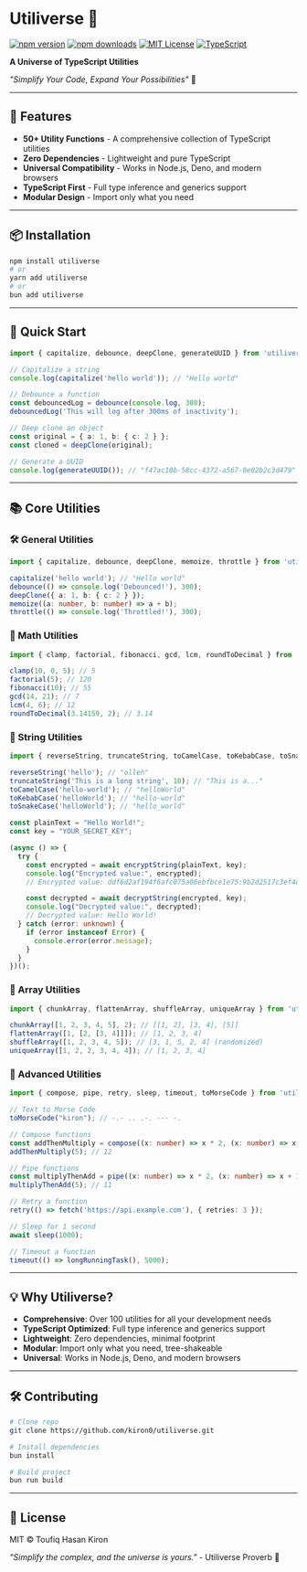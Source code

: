 # Utiliverse 🌌

[![npm version](https://img.shields.io/npm/v/utiliverse.svg?style=flat-square)](https://www.npmjs.com/package/utiliverse)
[![npm downloads](https://img.shields.io/npm/dm/utiliverse.svg?style=flat-square)](https://www.npmjs.com/package/utiliverse)
[![MIT License](https://img.shields.io/badge/license-MIT-blue.svg?style=flat-square)](LICENSE)
[![TypeScript](https://img.shields.io/badge/%3C%2F%3E-TypeScript-%230074c1.svg?style=flat-square)](https://www.typescriptlang.org/)

**A Universe of TypeScript Utilities**

*"Simplify Your Code, Expand Your Possibilities"* 🚀

---

## 🌟 Features

- **50+ Utility Functions** - A comprehensive collection of TypeScript utilities
- **Zero Dependencies** - Lightweight and pure TypeScript
- **Universal Compatibility** - Works in Node.js, Deno, and modern browsers
- **TypeScript First** - Full type inference and generics support
- **Modular Design** - Import only what you need

---

## 📦 Installation

```bash
npm install utiliverse
# or
yarn add utiliverse
# or
bun add utiliverse
```

---

## 🚀 Quick Start

```typescript
import { capitalize, debounce, deepClone, generateUUID } from 'utiliverse';

// Capitalize a string
console.log(capitalize('hello world')); // "Hello world"

// Debounce a function
const debouncedLog = debounce(console.log, 300);
debouncedLog('This will log after 300ms of inactivity');

// Deep clone an object
const original = { a: 1, b: { c: 2 } };
const cloned = deepClone(original);

// Generate a UUID
console.log(generateUUID()); // "f47ac10b-58cc-4372-a567-0e02b2c3d479"
```

---

## 📚 Core Utilities

### 🛠️ General Utilities
```typescript
import { capitalize, debounce, deepClone, memoize, throttle } from 'utiliverse';

capitalize('hello world'); // "Hello world"
debounce(() => console.log('Debounced!'), 300);
deepClone({ a: 1, b: { c: 2 } });
memoize((a: number, b: number) => a + b);
throttle(() => console.log('Throttled!'), 300);
```

### 🔢 Math Utilities
```typescript
import { clamp, factorial, fibonacci, gcd, lcm, roundToDecimal } from 'utiliverse';

clamp(10, 0, 5); // 5
factorial(5); // 120
fibonacci(10); // 55
gcd(14, 21); // 7
lcm(4, 6); // 12
roundToDecimal(3.14159, 2); // 3.14
```

### 📜 String Utilities
```typescript
import { reverseString, truncateString, toCamelCase, toKebabCase, toSnakeCase, encryptString, decryptString } from 'utiliverse';

reverseString('hello'); // "olleh"
truncateString('This is a long string', 10); // "This is a..."
toCamelCase('hello-world'); // "helloWorld"
toKebabCase('helloWorld'); // "hello-world"
toSnakeCase('helloWorld'); // "hello_world"

const plainText = "Hello World!";
const key = "YOUR_SECRET_KEY";

(async () => {
  try {
    const encrypted = await encryptString(plainText, key);
    console.log("Encrypted value:", encrypted);
    // Encrypted value: ddf6d2af194f6afc075a06ebfbce1e75:9b2d2517c3ef4d91408003b22ae8ca6f

    const decrypted = await decryptString(encrypted, key);
    console.log("Decrypted value:", decrypted);
    // Decrypted value: Hello World!
  } catch (error: unknown) {
    if (error instanceof Error) {
      console.error(error.message);
    }
  }
})();

```

### 🧩 Array Utilities
```typescript
import { chunkArray, flattenArray, shuffleArray, uniqueArray } from 'utiliverse';

chunkArray([1, 2, 3, 4, 5], 2); // [[1, 2], [3, 4], [5]]
flattenArray([1, [2, [3, 4]]]); // [1, 2, 3, 4]
shuffleArray([1, 2, 3, 4, 5]); // [3, 1, 5, 2, 4] (randomized)
uniqueArray([1, 2, 2, 3, 4, 4]); // [1, 2, 3, 4]
```

### 🧠 Advanced Utilities
```typescript
import { compose, pipe, retry, sleep, timeout, toMorseCode } from 'utiliverse';

// Text to Morse Code
toMorseCode("kiron"); // -.- .. .-. --- -.

// Compose functions
const addThenMultiply = compose((x: number) => x * 2, (x: number) => x + 1);
addThenMultiply(5); // 12

// Pipe functions
const multiplyThenAdd = pipe((x: number) => x * 2, (x: number) => x + 1);
multiplyThenAdd(5); // 11

// Retry a function
retry(() => fetch('https://api.example.com'), { retries: 3 });

// Sleep for 1 second
await sleep(1000);

// Timeout a function
timeout(() => longRunningTask(), 5000);
```

---

## 💡 Why Utiliverse?

- **Comprehensive**: Over 100 utilities for all your development needs
- **TypeScript Optimized**: Full type inference and generics support
- **Lightweight**: Zero dependencies, minimal footprint
- **Modular**: Import only what you need, tree-shakeable
- **Universal**: Works in Node.js, Deno, and modern browsers

---

## 🛠️ Contributing

```bash
# Clone repo
git clone https://github.com/kiron0/utiliverse.git

# Install dependencies
bun install

# Build project
bun run build
```

---

## 📜 License

MIT © Toufiq Hasan Kiron

*"Simplify the complex, and the universe is yours."* - Utiliverse Proverb 🌌
